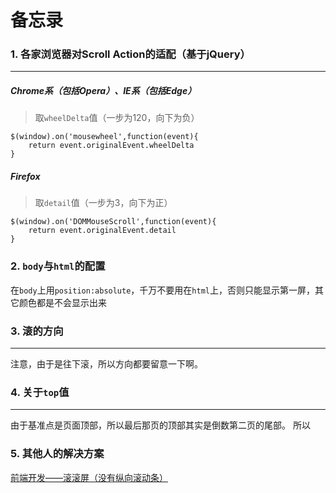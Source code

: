 # 备忘录

### 1. 各家浏览器对Scroll Action的适配（基于jQuery）
---
##### Chrome系（包括Opera）、IE系（包括Edge）
>取`wheelDelta`值（一步为120，向下为负）

    $(window).on('mousewheel',function(event){
        return event.originalEvent.wheelDelta
    }

##### Firefox
>取`detail`值（一步为3，向下为正）

    $(window).on('DOMMouseScroll',function(event){
        return event.originalEvent.detail
    }

### 2. `body`与`html`的配置

在`body`上用`position:absolute`，千万不要用在`html`上，否则只能显示第一屏，其它颜色都是不会显示出来

### 3. 滚的方向
---
注意，由于是往下滚，所以方向都要留意一下啊。

### 4. 关于`top`值
---
由于基准点是页面顶部，所以最后那页的顶部其实是倒数第二页的尾部。
所以

### 5. 其他人的解决方案

[前端开发——滚滚屏（没有纵向滚动条）](http://blog.csdn.net/luohuaxinyue/article/details/51068034)